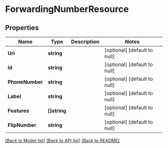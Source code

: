 # ForwardingNumberResource

## Properties
Name | Type | Description | Notes
------------ | ------------- | ------------- | -------------
**Uri** | **string** |  | [optional] [default to null]
**Id** | **string** |  | [optional] [default to null]
**PhoneNumber** | **string** |  | [optional] [default to null]
**Label** | **string** |  | [optional] [default to null]
**Features** | **[]string** |  | [optional] [default to null]
**FlipNumber** | **string** |  | [optional] [default to null]

[[Back to Model list]](../README.md#documentation-for-models) [[Back to API list]](../README.md#documentation-for-api-endpoints) [[Back to README]](../README.md)


